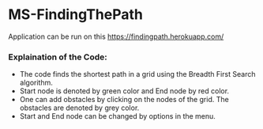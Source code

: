 # MS-FindingThePath

Application can be run on this https://findingpath.herokuapp.com/

### Explaination of the Code:

* The code finds the shortest path in a grid using the Breadth First Search algorithm. 
* Start node is denoted by green color and End node by red color.
* One can add obstacles by clicking on the nodes of the grid. The obstacles are denoted by grey color.
* Start and End node can be changed by options in the menu. 
